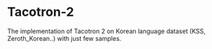 # Tacotron-2
The implementation of Tacotron 2 on Korean language dataset (KSS, Zeroth_Korean..) with just few samples. 
